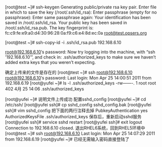 [root@test ~]# ssh-keygen
Generating public/private rsa key pair.
Enter file in which to save the key (/root/.ssh/id_rsa):
Enter passphrase (empty for no passphrase):
Enter same passphrase again:
Your identification has been saved in /root/.ssh/id_rsa.
Your public key has been saved in /root/.ssh/id_rsa.pub.
The key fingerprint is:
fc:c9:fe:e9:a0:d4:30:96:28:0a:f9:c6:e4:8d:ec:0a root@test.opsers.org

[root@test ~]# ssh-copy-id -i .ssh/id_rsa.pub 192.168.6.10

root@192.168.6.10′s password:
Now try logging into the machine, with “ssh ’192.168.6.10′”, and check in:
.ssh/authorized_keys
to make sure we haven’t added extra keys that you weren’t expecting.

确定上传来的文件是存在的
[root@test ~]# ssh root@192.168.6.10
root@192.168.6.10′s password:
Last login: Mon Apr 25 14:00:51 2011 from 192.168.6.19
[root@yufei ~]# ls -l .ssh/authorized_keys
-rw——-. 1 root root 402  4月 25 14:06 .ssh/authorized_keys

[root@yufei ~]#
说明文件上传成功
配置sshd_config
[root@yufei ~]# cd /etc/ssh/
[root@yufei ssh]# cp sshd_config sshd_config.bak
[root@yufei ssh]# vim sshd_config
把下面的两行注释去掉
PubkeyAuthentication yes
AuthorizedKeysFile .ssh/authorized_keys
保存后，重新启动sshd服务
[root@yufei ssh]# service sshd restart
[root@yufei ssh]# exit
logout
Connection to 192.168.6.10 closed.
退出RHEL6系统，回到RHEL5环境中
[root@test ~]# ssh root@192.168.6.10
Last login: Mon Apr 25 14:07:29 2011 from 192.168.6.19
[root@yufei ~]#
已经无需输入密码直接登陆了